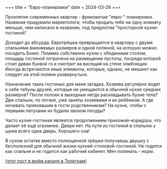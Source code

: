 +++
title = "Евро-планировки"
date = 2024-03-26
+++

Проклятие современных квартир - фриковатые "евро-" планировки. Название придумали маркетологи, чтобы продать тебе на одну комнату меньше, чем написано в названии, под предлогом "просторной кухни-гостиной".

Доходит до абсурда. Евротрёшка превращается в квартиру с двумя спальнями вменяемых размеров и одной поляной, на которую можно посадить Боинг. Помимо собственно кухни с обеденным столом, площадь гостиной потрачена на размещение пустоты, посреди которой стоит диван буквой гэ и смотрит на висящий на стене зомбоящик. Иногда встречаются иные элементы, которые, однако, не мешают как следует на этой поляне развернуться.

Назначение таких гостиных для меня загадка. Хозяева регулярно водят к себе табуны друзей, которые не умещаются в обычной кухне средних размеров? После попоек в выходные негде раскладывать бухие тела? Две спальни, по логике, уже заняты хозяевами и их ребёнком. А где ночевать приехавшим в гости родственникам? На кухне, чтобы с первыми петухами их будили звоном посуды?

Часто кухня-гостиная является продолжением прихожей-коридора, что делает её ещё огромнее. Двери нет. На пути из гостиной в спальню у шума всего одна дверь. Хорошего сна!

В сухом остатке вместо полноценной трёшки получаешь двушку с бесполезной для обычной жизни кухней-столовой-гостиной. Не годится как спальня и не годится как рабочий кабинет. Мяч попинать - норм.

[(этот пост в моём канале в Телеграм)](https://t.me/linear_map/34)
